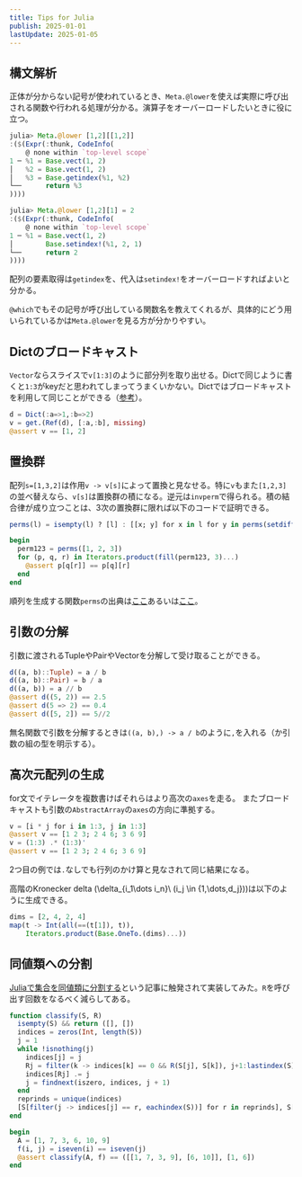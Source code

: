 ```yaml
---
title: Tips for Julia
publish: 2025-01-01
lastUpdate: 2025-01-05
---
```


## 構文解析

正体が分からない記号が使われているとき、`Meta.@lower`を使えば実際に呼び出される関数や行われる処理が分かる。演算子をオーバーロードしたいときに役に立つ。

```julia
julia> Meta.@lower [1,2][[1,2]]
:($(Expr(:thunk, CodeInfo(
    @ none within `top-level scope`
1 ─ %1 = Base.vect(1, 2)
│   %2 = Base.vect(1, 2)
│   %3 = Base.getindex(%1, %2)
└──      return %3
))))
```

```julia
julia> Meta.@lower [1,2][1] = 2
:($(Expr(:thunk, CodeInfo(
    @ none within `top-level scope`
1 ─ %1 = Base.vect(1, 2)
│        Base.setindex!(%1, 2, 1)
└──      return 2
))))
```

配列の要素取得は`getindex`を、代入は`setindex!`をオーバーロードすればよいと分かる。

`@which`でもその記号が呼び出している関数名を教えてくれるが、具体的にどう用いられているかは`Meta.@lower`を見る方が分かりやすい。


## Dictのブロードキャスト

`Vector`ならスライスで`v[1:3]`のように部分列を取り出せる。Dictで同じように書くと`1:3`がkeyだと思われてしまってうまくいかない。Dictではブロードキャストを利用して同じことができる（[参考](https://discourse.julialang.org/t/how-to-get-values-of-dictionary-by-using-array-of-keys/73650/11)）。

```julia
d = Dict(:a=>1,:b=>2)
v = get.(Ref(d), [:a,:b], missing)
@assert v == [1, 2]
```


## 置換群

配列`s=[1,3,2]`は作用`v -> v[s]`によって置換と見なせる。特に`v`もまた`[1,2,3]`の並べ替えなら、`v[s]`は置換群の積になる。逆元は`invperm`で得られる。積の結合律が成り立つことは、3次の置換群に限れば以下のコードで証明できる。

```julia
perms(l) = isempty(l) ? [l] : [[x; y] for x in l for y in perms(setdiff(l, x))]

begin
  perm123 = perms([1, 2, 3])
  for (p, q, r) in Iterators.product(fill(perm123, 3)...)
    @assert p[q[r]] == p[q][r]
  end
end
```

順列を生成する関数`perms`の出典は[ここ](https://zenn.dev/ohno/articles/03e65bfa028baa)あるいは[ここ](https://rosettacode.org/wiki/Permutations#Julia)。


## 引数の分解

引数に渡されるTupleやPairやVectorを分解して受け取ることができる。

```julia
d((a, b)::Tuple) = a / b
d((a, b)::Pair) = b / a
d((a, b)) = a // b
@assert d((5, 2)) == 2.5
@assert d(5 => 2) == 0.4
@assert d([5, 2]) == 5//2
```

無名関数で引数を分解するときは`((a, b),) -> a / b`のように`,`を入れる（か引数の組の型を明示する）。


## 高次元配列の生成

for文でイテレータを複数書けばそれらはより高次の`axes`を走る。
またブロードキャストも引数の`AbstractArray`の`axes`の方向に準拠する。

```julia
v = [i * j for i in 1:3, j in 1:3]
@assert v == [1 2 3; 2 4 6; 3 6 9]
v = (1:3) .* (1:3)'
@assert v == [1 2 3; 2 4 6; 3 6 9]
```
2つ目の例では`.`なしでも行列のかけ算と見なされて同じ結果になる。


高階のKronecker delta \(\delta_{i_1\dots i_n}\ (i_j \in \{1,\dots,d_j\})\)は以下のように生成できる。

```julia
dims = [2, 4, 2, 4]
map(t -> Int(all(==(t[1]), t)),
    Iterators.product(Base.OneTo.(dims)...))
```

## 同値類への分割

[Juliaで集合を同値類に分割する](https://zenn.dev/ohno/articles/b83defa73d7e7c)という記事に触発されて実装してみた。`R`を呼び出す回数をなるべく減らしてある。

```julia
function classify(S, R)
  isempty(S) && return ([], [])
  indices = zeros(Int, length(S))
  j = 1
  while !isnothing(j)
    indices[j] = j
    Rj = filter(k -> indices[k] == 0 && R(S[j], S[k]), j+1:lastindex(S))
    indices[Rj] .= j
    j = findnext(iszero, indices, j + 1)
  end
  reprinds = unique(indices)
  [S[filter(j -> indices[j] == r, eachindex(S))] for r in reprinds], S[reprinds]
end

begin
  A = [1, 7, 3, 6, 10, 9]
  f(i, j) = iseven(i) == iseven(j)
  @assert classify(A, f) == ([[1, 7, 3, 9], [6, 10]], [1, 6])
end
```
